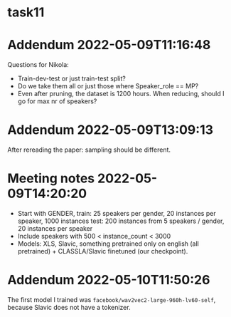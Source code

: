 # task11

# Addendum 2022-05-09T11:16:48

Questions for Nikola:
* Train-dev-test or just train-test split?
* Do we take them all or just those where Speaker_role == MP?
* Even after pruning, the dataset is 1200 hours. When reducing, should I go for max nr of speakers?

# Addendum 2022-05-09T13:09:13

After rereading the paper: sampling should be different. 

# Meeting notes 2022-05-09T14:20:20
* Start with GENDER, train: 25 speakers per gender, 20 instances per speaker,  1000 instances
                     test: 200 instances from 5 speakers / gender, 20 instances per speaker
* Include speakers with 500 < instance_count < 3000
* Models: XLS, Slavic, something pretrained only on english (all pretrained) +  CLASSLA/Slavic finetuned (our checkpoint).

# Addendum 2022-05-10T11:50:26

The first model I trained was `facebook/wav2vec2-large-960h-lv60-self`, because Slavic does not have a tokenizer.
